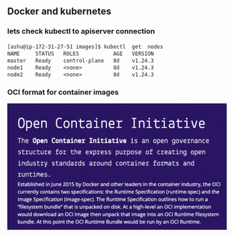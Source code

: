 ## Docker and kubernetes 

### lets check kubectl to apiserver connection 

```
[ashu@ip-172-31-27-51 images]$ kubectl  get  nodes
NAME     STATUS   ROLES           AGE   VERSION
master   Ready    control-plane   8d    v1.24.3
node1    Ready    <none>          8d    v1.24.3
node2    Ready    <none>          8d    v1.24.3
```

### OCI format for container images 

<img src="oci.png">



